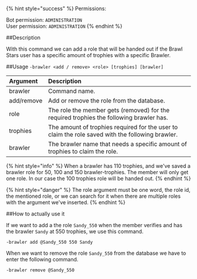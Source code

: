 {% hint style="success" %}
Permissions:

Bot permission: `ADMINISTRATION`<br>User permission: `ADMINISTRATION`
{% endhint %}

##Description

With this command we can add a role that will be handed out if the Brawl Stars user has a specific amount of trophies with a specific Brawler.


##Usage
``-brawler <add / remove> <role> [trophies] [brawler]``


| Argument | Description |
| :--- | :--- | 
| brawler | Command name. |
| add/remove | Add or remove the role from the database. |
| role | The role the member gets (removed) for the required trophies the following brawler has. |
| trophies | The amount of trophies required for the user to claim the role saved with the following brawler. |
| brawler | The brawler name that needs a specific amount of trophies to claim the role. |

{% hint style="info" %}
When a brawler has 110 trophies, and we've saved a brawler role for 50, 100 and 150 brawler-trophies. The member will only get one role. In our case the 100 trophies role will be handed out.
{% endhint %}

{% hint style="danger" %}
The role argument must be one word, the role id, the mentioned role, or we can search for it when there are multiple roles with the argument we've inserted.
{% endhint %}

##How to actually use it


If we want to add a the role ``Sandy_550`` when the member verifies and has the brawler ``Sandy`` at 550 trophies, we use this command.

```
-brawler add @Sandy_550 550 Sandy
```


When we want to remove the role `Sandy_550` from the database we have to enter the following command.

```
-brawler remove @Sandy_550
```